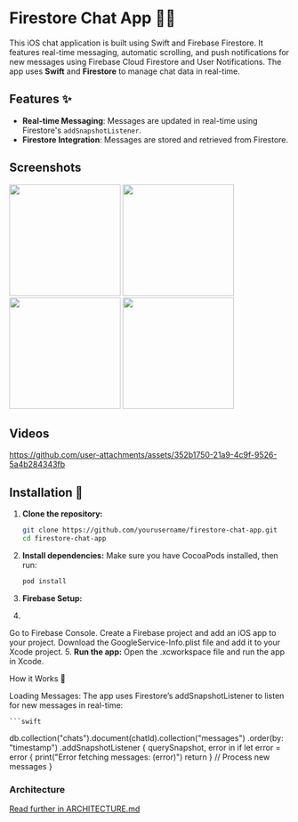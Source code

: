 
# Firestore Chat App 📱💬

This iOS chat application is built using Swift and Firebase Firestore. It features real-time messaging, automatic scrolling, and push notifications for new messages using Firebase Cloud Firestore and User Notifications. The app uses **Swift** and **Firestore** to manage chat data in real-time.

## Features ✨
- **Real-time Messaging**: Messages are updated in real-time using Firestore's `addSnapshotListener`.
- **Firestore Integration**: Messages are stored and retrieved from Firestore.


## Screenshots
<img src="https://github.com/user-attachments/assets/254582c2-41e2-4b03-b8ee-5954abad2b19" width="200" />
<img src="https://github.com/user-attachments/assets/d9c0bb02-9d6e-4a36-bb63-8fa641891a71" width="200" />
<img src="https://github.com/user-attachments/assets/437f7a80-1640-4857-a76f-af0b4f50f09b" width="200" />
<img src="https://github.com/user-attachments/assets/970a1b33-1bed-4813-b297-11b6426a07e9" width="200" />


## Videos
https://github.com/user-attachments/assets/352b1750-21a9-4c9f-9526-5a4b284343fb


## Installation 📲

1. **Clone the repository:**

   ```bash
   git clone https://github.com/yourusername/firestore-chat-app.git
   cd firestore-chat-app
   
2. **Install dependencies:**
Make sure you have CocoaPods installed, then run:

   ```bash
   pod install

3. **Firebase Setup:**
4. 
Go to Firebase Console.
Create a Firebase project and add an iOS app to your project.
Download the GoogleService-Info.plist file and add it to your Xcode project.
5. **Run the app:**
Open the .xcworkspace file and run the app in Xcode.

How it Works 🔧

Loading Messages:
The app uses Firestore’s addSnapshotListener to listen for new messages in real-time:

    ```swift
db.collection("chats").document(chatId).collection("messages")
   .order(by: "timestamp")
   .addSnapshotListener { querySnapshot, error in
       if let error = error {
           print("Error fetching messages: \(error)")
           return
       }
       // Process new messages
   }

### Architecture
[Read further in ARCHITECTURE.md](ARCHITECTURE.md)


